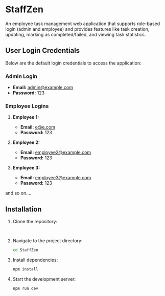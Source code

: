 # StaffZen
An employee task management web application that supports role-based login (admin and employee) and provides features like task creation, updating, marking as completed/failed, and viewing task statistics.

## User Login Credentials

Below are the default login credentials to access the application:

### Admin Login
- **Email:** admin@example.com
- **Password:** 123

### Employee Logins
1. **Employee 1:**
   - **Email:** e@e.com
   - **Password:** 123

2. **Employee 2:**
   - **Email:** employee2@example.com
   - **Password:** 123

3. **Employee 3:**
   - **Email:** employee3@example.com
   - **Password:** 123

and so on....

## Installation
1. Clone the repository:
   ```bash
 
   ```
2. Navigate to the project directory:
   ```bash
   cd StaffZen
   ```
3. Install dependencies:
   ```bash
   npm install
   ```
4. Start the development server:
   ```bash
   npm run dev
   ```

